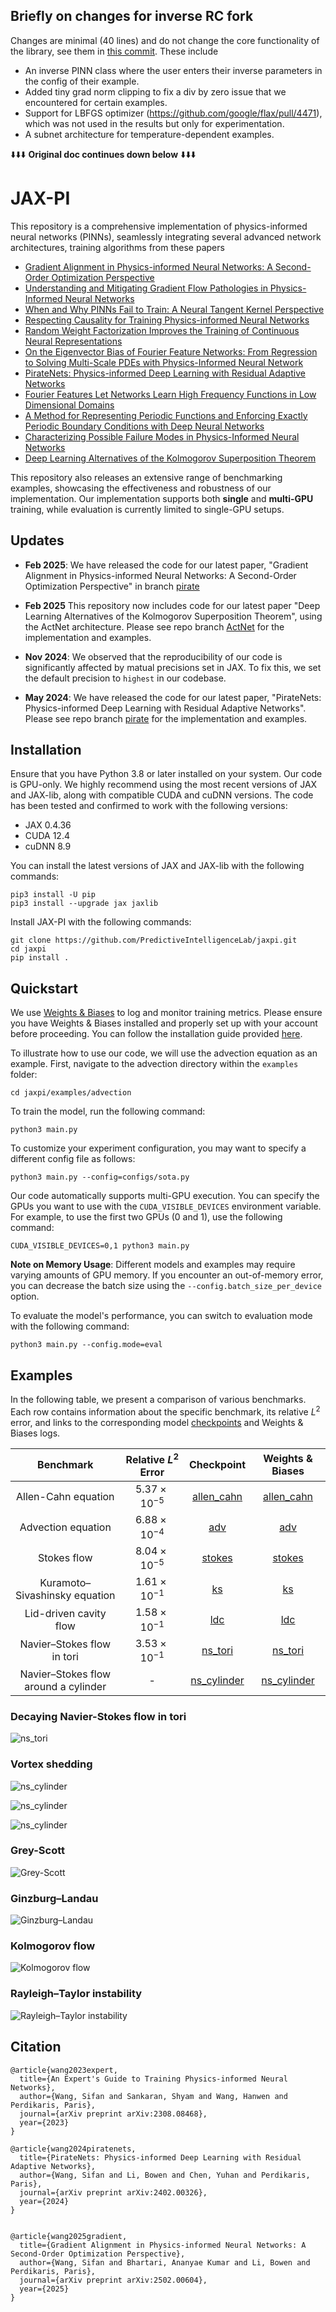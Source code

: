 ## Briefly on changes for inverse RC fork 

Changes are minimal (40 lines) and do not change the core functionality of the library, see them in [this commit](https://github.com/emiresenov/jaxpi/commit/1f91bea646e6b9624ddaaf6a11553197974bd74e). These include
- An inverse PINN class where the user enters their inverse parameters in the config of their example.
- Added tiny grad norm clipping to fix a div by zero issue that we encountered for certain examples. 
- Support for LBFGS optimizer (https://github.com/google/flax/pull/4471), which was not used in the results but only for experimentation.
- A subnet architecture for temperature-dependent examples.

⬇️⬇️⬇️ **Original doc continues down below** ⬇️⬇️⬇️

# JAX-PI

This repository is a comprehensive implementation of physics-informed neural networks (PINNs), seamlessly integrating several advanced network architectures, training algorithms from these papers 

- [Gradient Alignment in Physics-informed Neural Networks: A Second-Order Optimization Perspective](https://arxiv.org/abs/2502.00604)
- [Understanding and Mitigating Gradient Flow Pathologies in Physics-Informed Neural Networks](https://epubs.siam.org/doi/10.1137/20M1318043)
- [When and Why PINNs Fail to Train: A Neural Tangent Kernel Perspective](https://www.sciencedirect.com/science/article/pii/S002199912100663X?casa_token=YlzVQK6hGy8AAAAA:bKwMNg70UoeEuisR1cd1KZnR20xspdvYp1dM4jLkl_wfVDX7O1j2IOlGZsYnC4esu7YcMaO_WOIC)
- [Respecting Causality for Training Physics-informed Neural Networks](https://www.sciencedirect.com/science/article/pii/S0045782524000690)
- [Random Weight Factorization Improves the Training of Continuous Neural Representations](https://arxiv.org/abs/2210.01274)
- [On the Eigenvector Bias of Fourier Feature Networks: From Regression to Solving Multi-Scale PDEs with Physics-Informed Neural Network](https://www.sciencedirect.com/science/article/abs/pii/S0045782521002759)
- [PirateNets: Physics-informed Deep Learning with Residual Adaptive Networks](https://arxiv.org/abs/2402.00326)
- [Fourier Features Let Networks Learn High Frequency Functions in Low Dimensional Domains](https://arxiv.org/abs/2006.10739)
- [A Method for Representing Periodic Functions and Enforcing Exactly Periodic Boundary Conditions with Deep Neural Networks](https://www.sciencedirect.com/science/article/abs/pii/S0021999121001376)
- [Characterizing Possible Failure Modes in Physics-Informed Neural Networks](https://arxiv.org/abs/2109.01050)
- [Deep Learning Alternatives of the Kolmogorov Superposition Theorem](https://arxiv.org/abs/2410.01990)


This  repository also releases an extensive range of benchmarking examples, showcasing the effectiveness and robustness of our implementation.
Our implementation supports both **single** and **multi-GPU** training, while evaluation is currently limited to
single-GPU setups.


## Updates


- **Feb 2025**: We have released the code for our latest paper, "Gradient Alignment in Physics-informed Neural Networks: A Second-Order Optimization Perspective" in  branch [pirate](https://github.com/PredictiveIntelligenceLab/jaxpi/tree/pirate)

- **Feb 2025** This repository now includes code for our latest paper "Deep Learning Alternatives of the Kolmogorov Superposition Theorem", using the ActNet architecture.
Please see repo branch [ActNet](https://github.com/PredictiveIntelligenceLab/jaxpi/tree/ActNet) for the implementation and examples.

- **Nov 2024**: We observed that the reproducibility of our code is significantly affected by matual precisions set in JAX. 
To fix this, we set the default precision to `highest` in our codebase. 

- **May 2024**: We have released the code for our latest paper, "PirateNets: Physics-informed Deep Learning with Residual Adaptive Networks". 
Please see repo branch [pirate](https://github.com/PredictiveIntelligenceLab/jaxpi/tree/pirate) for the implementation and examples.




## Installation

Ensure that you have Python 3.8 or later installed on your system.
Our code is GPU-only.
We highly recommend using the most recent versions of JAX and JAX-lib, along with compatible CUDA and cuDNN versions.
The code has been tested and confirmed to work with the following versions:

- JAX 0.4.36
- CUDA 12.4
- cuDNN 8.9

You can install the latest versions of JAX and JAX-lib with the following commands:
```
pip3 install -U pip
pip3 install --upgrade jax jaxlib
```

Install JAX-PI with the following commands:

``` 
git clone https://github.com/PredictiveIntelligenceLab/jaxpi.git
cd jaxpi
pip install .
```

## Quickstart

We use [Weights & Biases](https://wandb.ai/site) to log and monitor training metrics. 
Please ensure you have Weights & Biases installed and properly set up with your account before proceeding. 
You can follow the installation guide provided [here](https://docs.wandb.ai/quickstart).

To illustrate how to use our code, we will use the advection equation as an example. 
First, navigate to the advection directory within the `examples` folder:

``` 
cd jaxpi/examples/advection
``` 
To train the model, run the following command:
```
python3 main.py 
```

To customize your experiment configuration, you may want to specify a different config file as follows:

```
python3 main.py --config=configs/sota.py 
```


Our code automatically supports multi-GPU execution. 
You can specify the GPUs you want to use with the `CUDA_VISIBLE_DEVICES` environment variable. For example, to use the first two GPUs (0 and 1), use the following command:

```
CUDA_VISIBLE_DEVICES=0,1 python3 main.py
```

**Note on Memory Usage**: Different models and examples may require varying amounts of GPU memory. 
If you encounter an out-of-memory error, you can decrease the batch size using the `--config.batch_size_per_device` option.

To evaluate the model's performance, you can switch to evaluation mode with the following command:

```
python3 main.py --config.mode=eval
```


## Examples

In the following table, we present a comparison of various benchmarks. Each row contains information about the specific benchmark, 
its relative $L^2$ error, and links to the corresponding model [checkpoints](https://drive.google.com/drive/folders/1tc-fASoUmwJTZ4omwsbz1uhdgEGS4z09?usp=drive_link) and Weights & Biases logs. 


| **Benchmark**                          | **Relative $L^2$ Error** |                                                                                     **Checkpoint**                                                                                      | **Weights & Biases** |
|:--------------------------------------:|:------------------------:|:---------------------------------------------------------------------------------------------------------------------------------------------------------------------------------------:|:--------------------:|
| Allen-Cahn equation                    |  $5.37 \times 10^{-5}$   |                                          [allen_cahn](https://drive.google.com/drive/folders/1MJihlw87l9YiVVLA8JBtCubf8PB6hPZY?usp=drive_link)                                          |  [allen_cahn](https://wandb.ai/jaxpi/allen_cahn?workspace=user-sifanw)  |
| Advection equation                     |  $6.88 \times 10^{-4}$   |                                             [adv](https://drive.google.com/drive/folders/19BEmUYsHWvsj7wgjnpzCxk9NRX70806C?usp=drive_link)                                              |     [adv](https://wandb.ai/jaxpi/adv?workspace=user-sifanw)      |
| Stokes flow                            |  $8.04 \times 10^{-5}$   |                                            [stokes](https://drive.google.com/drive/folders/11T5ht2LGmIZigIKiLvpyUMbSxlrxb1sF?usp=drive_link)                                            |    [stokes](https://wandb.ai/jaxpi/stokes?workspace=user-sifanw)    |
| Kuramoto–Sivashinsky equation          |  $1.61 \times 10^{-1}$   |                                              [ks](https://drive.google.com/drive/folders/1haoDhCUfCq69ptsA2qgiX8yGhwGLbLaT?usp=drive_link)                                              |      [ks](https://wandb.ai/jaxpi/ks?workspace=user-sifanw)      |
| Lid-driven cavity flow                 |  $1.58 \times 10^{-1}$   |                                             [ldc](https://drive.google.com/drive/folders/14bUqullVYHhb68kdwK_lkhzjtvF74nQl?usp=drive_link)                                              |     [ldc](https://wandb.ai/jaxpi/ldc?workspace=user-sifanw)      |
| Navier–Stokes flow in tori             |  $3.53 \times 10^{-1}$   |                                           [ns_tori](https://drive.google.com/drive/folders/1n2k2613BWWLcug3CI4i3ZQnBvgrHS1Ph?usp=drive_link)                                            |     [ns_tori](https://wandb.ai/jaxpi/ns_tori?workspace=user-sifanw)     |
| Navier–Stokes flow around a cylinder   |            -             |                                         [ns_cylinder](https://drive.google.com/drive/folders/1wy_SJUMPOMFM19P9ChGu_cRlk99VRdZ1?usp=drive_link)                                          |     [ns_cylinder](https://wandb.ai/jaxpi/ns_unsteady_cylinder?workspace=user-sifanw)     |


### Decaying Navier-Stokes flow in tori

![ns_tori](examples/ns_tori/figures/ns_animation.gif)

### Vortex shedding
![ns_cylinder](examples/ns_unsteady_cylinder/figures/ns_cylinder_u.gif)

![ns_cylinder](examples/ns_unsteady_cylinder/figures/ns_cylinder_v.gif)

![ns_cylinder](examples/ns_unsteady_cylinder/figures/ns_cylinder_w.gif)

### Grey-Scott

![Grey-Scott](examples/grey_scott/figures/gs_animation.gif)

### Ginzburg–Landau

![Ginzburg–Landau](examples/ginzburg_landau/figures/gl_animation.gif)

### Kolmogorov flow

![Kolmogorov flow](examples/kolmogorov_flow/figures/kf.gif)

### Rayleigh–Taylor instability

![Rayleigh–Taylor instability](examples/rayleigh_taylor/figures/rayleigh_taylor.gif)


## Citation

    @article{wang2023expert,
      title={An Expert's Guide to Training Physics-informed Neural Networks},
      author={Wang, Sifan and Sankaran, Shyam and Wang, Hanwen and Perdikaris, Paris},
      journal={arXiv preprint arXiv:2308.08468},
      year={2023}
    }

    @article{wang2024piratenets,
      title={PirateNets: Physics-informed Deep Learning with Residual Adaptive Networks},
      author={Wang, Sifan and Li, Bowen and Chen, Yuhan and Perdikaris, Paris},
      journal={arXiv preprint arXiv:2402.00326},
      year={2024}
    }

    
    @article{wang2025gradient,
      title={Gradient Alignment in Physics-informed Neural Networks: A Second-Order Optimization Perspective},
      author={Wang, Sifan and Bhartari, Ananyae Kumar and Li, Bowen and Perdikaris, Paris},
      journal={arXiv preprint arXiv:2502.00604},
      year={2025}
    }



